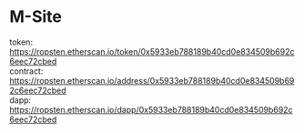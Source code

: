 # M-Site

token: https://ropsten.etherscan.io/token/0x5933eb788189b40cd0e834509b692c6eec72cbed 
</br>
contract: https://ropsten.etherscan.io/address/0x5933eb788189b40cd0e834509b692c6eec72cbed
</br>
dapp: https://ropsten.etherscan.io/dapp/0x5933eb788189b40cd0e834509b692c6eec72cbed
